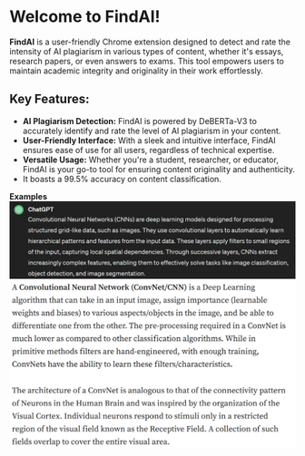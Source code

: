 # Welcome to FindAI!

**FindAI** is a user-friendly Chrome extension designed to detect and rate the intensity of AI plagiarism in various types of content, whether it's essays, research papers, or even answers to exams. This tool empowers users to maintain academic integrity and originality in their work effortlessly.

## Key Features:
- **AI Plagiarism Detection:** FindAI is powered by DeBERTa-V3 to accurately identify and rate the level of AI plagiarism in your content.
- **User-Friendly Interface:** With a sleek and intuitive interface, FindAI ensures ease of use for all users, regardless of technical expertise.
- **Versatile Usage:** Whether you're a student, researcher, or educator, FindAI is your go-to tool for ensuring content originality and authenticity.
- It boasts a 99.5% accuracy on content classification.

**Examples**
![GPT Generated Text](https://github.com/Anmol-2003/FindAI/blob/main/images/gpt.png?raw=true "Title")
![Human Written Text](https://github.com/Anmol-2003/FindAI/blob/main/images/human.png?raw=true "Title")
